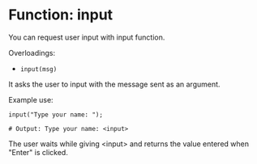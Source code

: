 # Function: input

You can request user input with input function.

Overloadings:
+ ``input(msg)``

It asks the user to input with the message sent as an argument.

Example use:
```
input("Type your name: ");

# Output: Type your name: <input>
```

The user waits while giving \<input\> and returns the value entered when "Enter" is clicked.
